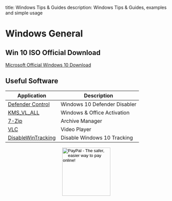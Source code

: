 title: Windows Tips & Guides
description: Windows Tips & Guides, examples and simple usage

# Windows General

## Win 10 ISO Official Download

[Microsoft Official Windows 10 Download](https://www.microsoft.com/en-us/software-download/windows10ISO)

## Useful Software

| Application                                                                    | Description                  |
|--------------------------------------------------------------------------------|------------------------------|
| [Defender Control](https://www.sordum.org/9480/defender-control-v1-3/)         | Windows 10 Defender Disabler |
| [KMS_VL_ALL](https://github.com/lixuy/KMS_VL_ALL)                              | Windows & Office Activation  |
| [7-Zip](https://www.7-zip.org/download.html)                                   | Archive Manager              |
| [VLC](https://www.videolan.org/vlc/index.html)                                 | Video Player                 |
| [DisableWinTracking](https://github.com/10se1ucgo/DisableWinTracking/releases) | Disable Windows 10 Tracking  |

<!-- Donation Button -->
<form action="https://www.paypal.com/cgi-bin/webscr" method="post" target="_top" align="center"><input type="hidden" name="cmd" value="_s-xclick"><input type="hidden" name="hosted_button_id" value="Q94AU5RUD4X6A"><input type="image" src="https://raw.githubusercontent.com/fire1ce/3os.org/gh-pages/assets/images/beerDonation.png" width="150px" border="0" name="submit" alt="PayPal - The safer, easier way to pay online!"></form>
<!-- Donation Button -->